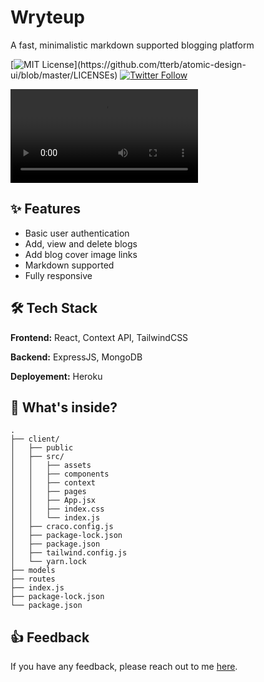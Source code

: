 # Wryteup

A fast, minimalistic markdown supported blogging platform

[![MIT License](https://img.shields.io/apm/l/atomic-design-ui.svg?)](https://github.com/tterb/atomic-design-ui/blob/master/LICENSEs) [![Twitter Follow](https://img.shields.io/twitter/follow/arghyab0?style=social)](https://twitter.com/intent/follow?screen_name=arghyab0)

![Demo](./client/src/assests/demo.mov)

## ✨ Features

- Basic user authentication
- Add, view and delete blogs
- Add blog cover image links
- Markdown supported
- Fully responsive

## 🛠 Tech Stack

**Frontend:** React, Context API, TailwindCSS

**Backend:** ExpressJS, MongoDB

**Deployement:** Heroku

## 📂 What's inside?

```
.
├── client/
│   ├── public
│   ├── src/
│   │   ├── assets
│   │   ├── components
│   │   ├── context
│   │   ├── pages
│   │   ├── App.jsx
│   │   ├── index.css
│   │   └── index.js
│   ├── craco.config.js
│   ├── package-lock.json
│   ├── package.json
│   ├── tailwind.config.js
│   └── yarn.lock
├── models
├── routes
├── index.js
├── package-lock.json
└── package.json

```

## 👍 Feedback

If you have any feedback, please reach out to me [here](https://arghyabiswas.me/contact).
